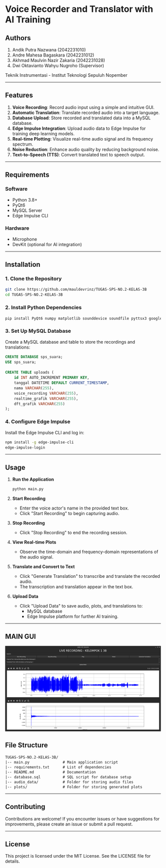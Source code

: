 
# Voice Recorder and Translator with AI Training

## Authors
1. Andik Putra Nazwana (2042231010)  
2. Andre Mahesa Bagaskara (2042231012)  
3. Akhmad Maulvin Nazir Zakaria (2042231028)  
4. Dwi Oktavianto Wahyu Nugroho (Supervisor)  

Teknik Instrumentasi - Institut Teknologi Sepuluh Nopember  

---

## Features

1. **Voice Recording**: Record audio input using a simple and intuitive GUI.
2. **Automatic Translation**: Translate recorded audio into a target language.
3. **Database Upload**: Store recorded and translated data into a MySQL database.
4. **Edge Impulse Integration**: Upload audio data to Edge Impulse for training deep learning models.
5. **Real-time Plotting**: Visualize real-time audio signal and its frequency spectrum.
6. **Noise Reduction**: Enhance audio quality by reducing background noise.
7. **Text-to-Speech (TTS)**: Convert translated text to speech output.

---

## Requirements

### Software
- Python 3.8+
- PyQt6
- MySQL Server
- Edge Impulse CLI

### Hardware
- Microphone
-  DevKit (optional for AI integration)

---

## Installation

### 1. Clone the Repository
```bash
git clone https://github.com/mauldevrinz/TUGAS-SPS-NO.2-KELAS-3B
cd TUGAS-SPS-NO.2-KELAS-3B
```

### 2. Install Python Dependencies
```bash
pip install PyQt6 numpy matplotlib sounddevice soundfile pyttsx3 googletrans==4.0.0-rc1 speechrecognition mysql-connector-python noisereduce
```

### 3. Set Up MySQL Database

Create a MySQL database and table to store the recordings and translations:
```sql
CREATE DATABASE sps_suara;
USE sps_suara;

CREATE TABLE uploads (
    id INT AUTO_INCREMENT PRIMARY KEY,
    tanggal DATETIME DEFAULT CURRENT_TIMESTAMP,
    nama VARCHAR(255),
    voice_recording VARCHAR(255),
    realtime_grafik VARCHAR(255),
    dft_grafik VARCHAR(255)
);
```

### 4. Configure Edge Impulse
Install the Edge Impulse CLI and log in:
```bash
npm install -g edge-impulse-cli
edge-impulse-login
```

---

## Usage

1. **Run the Application**
   ```bash
   python main.py
   ```

2. **Start Recording**
   - Enter the voice actor's name in the provided text box.
   - Click "Start Recording" to begin capturing audio.
   
3. **Stop Recording**
   - Click "Stop Recording" to end the recording session.

4. **View Real-time Plots**
   - Observe the time-domain and frequency-domain representations of the audio signal.

5. **Translate and Convert to Text**
   - Click "Generate Translation" to transcribe and translate the recorded audio.
   - The transcription and translation appear in the text box.

6. **Upload Data**
   - Click "Upload Data" to save audio, plots, and translations to:
     - MySQL database
     - Edge Impulse platform for further AI training.

---

## MAIN GUI
![alt text](https://github.com/mauldevrinz/TUGAS-SPS-NO.2-KELAS-3B/blob/main/GUI.png)

## File Structure

```
TUGAS-SPS-NO.2-KELAS-3B/
|-- main.py               # Main application script
|-- requirements.txt      # List of dependencies
|-- README.md             # Documentation
|-- database.sql          # SQL script for database setup
|-- audio_data/           # Folder for storing audio files
|-- plots/                # Folder for storing generated plots
```

---

## Contributing
Contributions are welcome! If you encounter issues or have suggestions for improvements, please create an issue or submit a pull request.

---

## License
This project is licensed under the MIT License. See the LICENSE file for details.


